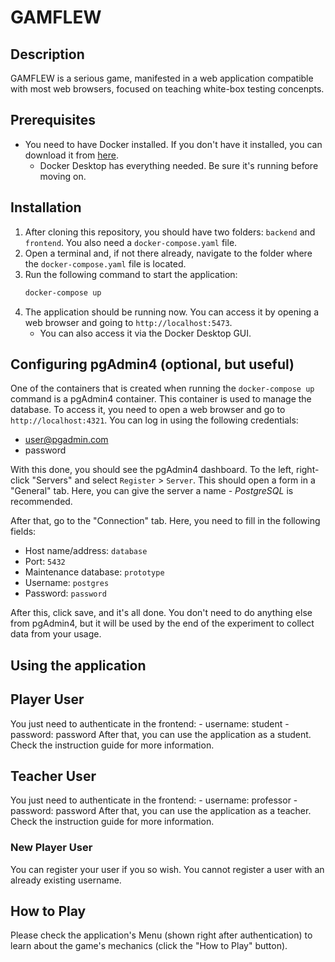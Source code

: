 # GAMFLEW

## Description
GAMFLEW is a serious game, manifested in a web application compatible with most web browsers, focused on teaching white-box testing concenpts.

## Prerequisites
- You need to have Docker installed. If you don't have it installed, you can download it from [here](https://www.docker.com/products/docker-desktop).
  - Docker Desktop has everything needed. Be sure it's running before moving on.

## Installation
1. After cloning this repository, you should have two folders: `backend` and `frontend`. You also need a `docker-compose.yaml` file.
2. Open a terminal and, if not there already, navigate to the folder where the `docker-compose.yaml` file is located.
3. Run the following command to start the application:
   ```bash
   docker-compose up
   ```
4. The application should be running now. You can access it by opening a web browser and going to `http://localhost:5473`.
    - You can also access it via the Docker Desktop GUI.

## Configuring pgAdmin4 (optional, but useful)
One of the containers that is created when running the `docker-compose up` command is a pgAdmin4 container. This container is used to manage the database. To access it, you need to open a web browser and go to `http://localhost:4321`. You can log in using the following credentials:
   - user@pgadmin.com
   - password

With this done, you should see the pgAdmin4 dashboard. To the left, right-click "Servers" and select ``Register`` > ``Server``. This should open a form in a "General" tab. Here, you can give the server a name - *PostgreSQL* is recommended.

After that, go to the "Connection" tab. Here, you need to fill in the following fields:
   - Host name/address: `database`
   - Port: `5432`
   - Maintenance database: `prototype`
   - Username: `postgres`
   - Password: `password`

After this, click save, and it's all done. You don't need to do anything else from pgAdmin4, but it will be used by the end of the experiment to collect data from your usage.

## Using the application

## Player User
You just need to authenticate in the frontend:
    - username: student
    - password: password
After that, you can use the application as a student. Check the instruction guide for more information.

## Teacher User
You just need to authenticate in the frontend:
    - username: professor
    - password: password
After that, you can use the application as a teacher. Check the instruction guide for more information.

### New Player User
You can register your user if you so wish. You cannot register a user with an already existing username.

## How to Play
Please check the application's Menu (shown right after authentication) to learn about the game's mechanics (click the "How to Play" button).
